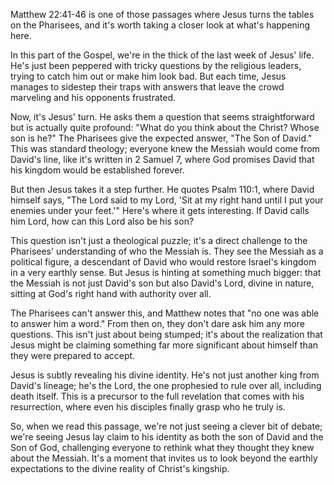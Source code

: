 
Matthew 22:41-46 is one of those passages where Jesus turns the tables on the Pharisees, and it's worth taking a closer look at what's happening here.

In this part of the Gospel, we're in the thick of the last week of Jesus' life. He's just been peppered with tricky questions by the religious leaders, trying to catch him out or make him look bad. But each time, Jesus manages to sidestep their traps with answers that leave the crowd marveling and his opponents frustrated.

Now, it's Jesus' turn. He asks them a question that seems straightforward but is actually quite profound: "What do you think about the Christ? Whose son is he?" The Pharisees give the expected answer, "The Son of David." This was standard theology; everyone knew the Messiah would come from David's line, like it's written in 2 Samuel 7, where God promises David that his kingdom would be established forever.

But then Jesus takes it a step further. He quotes Psalm 110:1, where David himself says, "The Lord said to my Lord, 'Sit at my right hand until I put your enemies under your feet.'" Here's where it gets interesting. If David calls him Lord, how can this Lord also be his son? 

This question isn't just a theological puzzle; it's a direct challenge to the Pharisees' understanding of who the Messiah is. They see the Messiah as a political figure, a descendant of David who would restore Israel's kingdom in a very earthly sense. But Jesus is hinting at something much bigger: that the Messiah is not just David's son but also David's Lord, divine in nature, sitting at God's right hand with authority over all.

The Pharisees can't answer this, and Matthew notes that "no one was able to answer him a word." From then on, they don't dare ask him any more questions. This isn't just about being stumped; it's about the realization that Jesus might be claiming something far more significant about himself than they were prepared to accept. 

Jesus is subtly revealing his divine identity. He's not just another king from David's lineage; he's the Lord, the one prophesied to rule over all, including death itself. This is a precursor to the full revelation that comes with his resurrection, where even his disciples finally grasp who he truly is.

So, when we read this passage, we're not just seeing a clever bit of debate; we're seeing Jesus lay claim to his identity as both the son of David and the Son of God, challenging everyone to rethink what they thought they knew about the Messiah. It's a moment that invites us to look beyond the earthly expectations to the divine reality of Christ's kingship.
